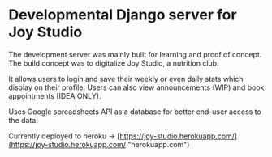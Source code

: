 # Developmental Django server for Joy Studio 
The development server was mainly built for learning and proof of concept. The build concept was to digitalize Joy Studio, a nutrition club. 

It allows users to login and save their weekly or even daily stats which display on their profile. Users can also view announcements (WIP) and book appointments (IDEA ONLY).

Uses Google spreadsheets API as a database for better end-user access to the data.

Currently deployed to heroku -> [https://joy-studio.herokuapp.com/](https://joy-studio.herokuapp.com/ "herokuapp.com")